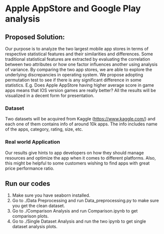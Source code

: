 #  Apple AppStore and Google Play analysis

## Proposed Solution:

Our purpose is to analyze the two largest mobile app stores in terms of respective statistical features and their similarities and differences. Some traditional statistical features are extracted by evaluating the correlation between two attributes or how one factor influences another using analysis of variance. By comparing the two app stores, we are able to explore the underlying discrepancies in operating system. We propose adopting permutation test to see if there is any significant difference in some statistics. E.g. Does Apple AppStore having higher average score in game apps means that IOS version games are really better? All the results will be visualized in a decent form for presentation.


### Dataset

Two datasets will be acquired from Kaggle (https://www.kaggle.com/) and each one of them contains info of around 10k apps. The info includes name of the apps, category, rating, size, etc.

### Real world Application
Our results give hints to app developers on how they should manage resources and optimize the app when it comes to different platforms. Also, this might be helpful to some customers wishing to find apps with great price performance ratio.

## Run our codes
1. Make sure you have seaborn installed.
2. Go to ./Data Preprocessing and run Data_preprocessing.py to make sure you get the clean dataset.
3. Go to ./Comparison Analysis and run Comparison.ipynb to get comparison plots.
4. Go to ./Single Dataset Analysis and run the two ipynb to get single dataset analysis plots.